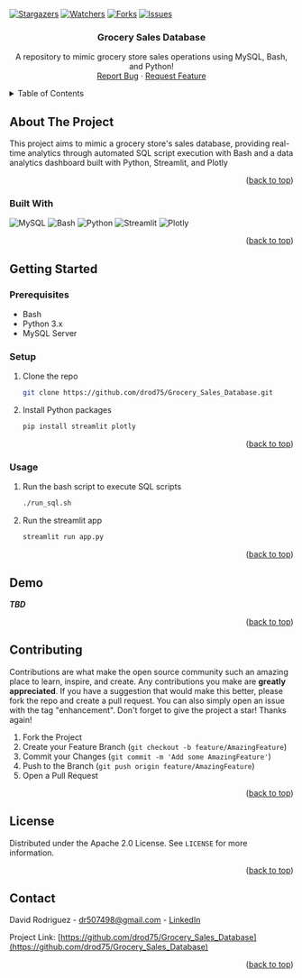 <a name="readme-top"></a>

[![Stargazers][stars-shield]][stars-url]
[![Watchers][watchers-shield]][watchers-url]
[![Forks][forks-shield]][forks-url]
[![Issues][issues-shield]][issues-url]

<div align="center">
  <a href="https://github.com/drod75/Grocery_Sales_Database">
  </a>
  <h3 align="center">Grocery Sales Database</h3>
  <p align="center">
    A repository to mimic grocery store sales operations using MySQL, Bash, and Python!
    <br />
    <a href="https://github.com/drod75/Grocery_Sales_Database/issues">Report Bug</a>
    ·
    <a href="https://github.com/drod75/Grocery_Sales_Database/issues">Request Feature</a>
  </p>
</div>

<details>
  <summary>Table of Contents</summary>
  <ol>
    <li>
      <a href="#about-the-project">About The Project</a>
      <ul>
        <li><a href="#built-with">Built With</a></li>
      </ul>
    </li>
    <li>
      <a href="#getting-started">Getting Started</a>
      <ul>
        <li><a href="#prerequisites">Prerequisites</a></li>
        <li><a href="#setup">Setup</a></li>
        <li><a href="#usage">Usage</a></li>
      </ul>
    </li>
    <li><a href="#demo">Demo</a></li>
    <li><a href="#contributing">Contributing</a></li>
    <li><a href="#license">License</a></li>
    <li><a href="#contact">Contact</a></li>
  </ol>
</details>

## About The Project

This project aims to mimic a grocery store's sales database, providing real-time analytics through automated SQL script execution with Bash and a data analytics dashboard built with Python, Streamlit, and Plotly
<p align="right">(<a href="#readme-top">back to top</a>)</p>

### Built With

<p>
    <img src="https://img.shields.io/badge/MySQL-005C84?style=for-the-badge&logo=mysql&logoColor=white" alt="MySQL">
    <img src="https://img.shields.io/badge/Bash-4EAA25?style=for-the-badge&logo=gnubash&logoColor=white" alt="Bash">
    <img src="https://img.shields.io/badge/Python-3776AB?style=for-the-badge&logo=python&logoColor=white" alt="Python">
    <img src="https://img.shields.io/badge/Streamlit-FF4B4B?style=for-the-badge&logo=streamlit&logoColor=white" alt="Streamlit">
    <img src="https://img.shields.io/badge/Plotly-3F4F75?style=for-the-badge&logo=plotly&logoColor=white" alt="Plotly">
</p>

<p align="right">(<a href="#readme-top">back to top</a>)</p>

## Getting Started

### Prerequisites

* Bash
* Python 3.x
* MySQL Server

### Setup

1. Clone the repo
   ```sh
   git clone https://github.com/drod75/Grocery_Sales_Database.git
   ```
2. Install Python packages
   ```sh
   pip install streamlit plotly
   ```
<p align="right">(<a href="#readme-top">back to top</a>)</p>

### Usage

1. Run the bash script to execute SQL scripts
   ```sh
   ./run_sql.sh
   ```
2. Run the streamlit app
   ```sh
   streamlit run app.py
   ```
<p align="right">(<a href="#readme-top">back to top</a>)</p>

## Demo

***TBD***

<p align="right">(<a href="#readme-top">back to top</a>)</p>

## Contributing

Contributions are what make the open source community such an amazing place to learn, inspire, and create. Any contributions you make are **greatly appreciated**.
If you have a suggestion that would make this better, please fork the repo and create a pull request. You can also simply open an issue with the tag "enhancement".
Don't forget to give the project a star! Thanks again!
1. Fork the Project
2. Create your Feature Branch (`git checkout -b feature/AmazingFeature`)
3. Commit your Changes (`git commit -m 'Add some AmazingFeature'`)
4. Push to the Branch (`git push origin feature/AmazingFeature`)
5. Open a Pull Request
<p align="right">(<a href="#readme-top">back to top</a>)</p>

## License

Distributed under the Apache 2.0 License. See `LICENSE` for more information.
<p align="right">(<a href="#readme-top">back to top</a>)</p>

## Contact

David Rodriguez - dr507498@gmail.com - [LinkedIn](https://www.linkedin.com/in/david-rodriguez-nyc/)

Project Link: [https://github.com/drod75/Grocery_Sales_Database](https://github.com/drod75/Grocery_Sales_Database)

<p align="right">(<a href="#readme-top">back to top</a>)</p>

[stars-shield]: https://img.shields.io/github/stars/drod75/Grocery_Sales_Database.svg?style=for-the-badge
[stars-url]: https://github.com/drod75/Grocery_Sales_Database/stargazers
[watchers-shield]: https://img.shields.io/github/watchers/drod75/Grocery_Sales_Database.svg?style=for-the-badge
[watchers-url]: https://github.com/drod75/Grocery_Sales_Database/watchers
[forks-shield]: https://img.shields.io/github/forks/drod75/Grocery_Sales_Database.svg?style=for-the-badge
[forks-url]: https://github.com/drod75/Grocery_Sales_Database/network/members
[issues-shield]: https://img.shields.io/github/issues/drod75/Grocery_Sales_Database.svg?style=for-the-badge
[issues-url]: https://github.com/drod75/Grocery_Sales_Database/issues
